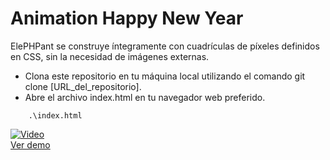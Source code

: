 # Animation Happy New Year
ElePHPant se construye íntegramente con cuadrículas de píxeles definidos en CSS, sin la necesidad de imágenes externas.

- Clona este repositorio en tu máquina local utilizando el comando git clone [URL_del_repositorio].
- Abre el archivo index.html en tu navegador web preferido.

```
    .\index.html
```
[![Video](https://img.youtube.com/vi/j7T384HEiH0/0.jpg)](https://www.youtube.com/watch?v=j7T384HEiH0)  
[Ver demo](https://www.youtube.com/watch?v=j7T384HEiH0)
